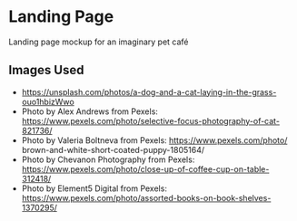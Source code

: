 # Landing Page

Landing page mockup for an imaginary pet café

## Images Used

- https://unsplash.com/photos/a-dog-and-a-cat-laying-in-the-grass-ouo1hbizWwo
- Photo by Alex Andrews from Pexels: https://www.pexels.com/photo/selective-focus-photography-of-cat-821736/
- Photo by Valeria Boltneva from Pexels: https://www.pexels.com/photo/ brown-and-white-short-coated-puppy-1805164/
- Photo by Chevanon Photography from Pexels: https://www.pexels.com/photo/close-up-of-coffee-cup-on-table-312418/
- Photo by Element5 Digital from Pexels: https://www.pexels.com/photo/assorted-books-on-book-shelves-1370295/
